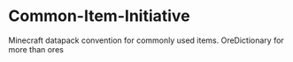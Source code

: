 # Common-Item-Initiative

Minecraft datapack convention for commonly used items. OreDictionary for more than ores
